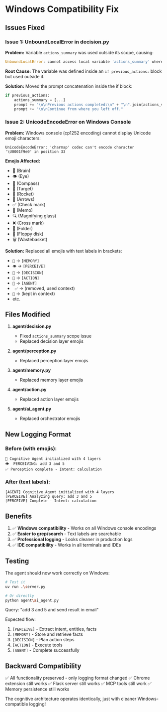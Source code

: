 # Windows Compatibility Fix

## Issues Fixed

### Issue 1: UnboundLocalError in decision.py
**Problem:** Variable `actions_summary` was used outside its scope, causing:
```python
UnboundLocalError: cannot access local variable 'actions_summary' where it is not associated with a value
```

**Root Cause:** The variable was defined inside an `if previous_actions:` block but used outside it.

**Solution:** Moved the prompt concatenation inside the if block:
```python
if previous_actions:
    actions_summary = [...]
    prompt += "\n\nPrevious actions completed:\n" + "\n".join(actions_summary)
    prompt += "\n\nContinue from where you left off."
```

### Issue 2: UnicodeEncodeError on Windows Console
**Problem:** Windows console (cp1252 encoding) cannot display Unicode emoji characters:
```
UnicodeEncodeError: 'charmap' codec can't encode character '\U0001f9e0' in position 33
```

**Emojis Affected:**
- 🧠 (Brain)
- 👁️ (Eye)
- 🧭 (Compass)
- 🎯 (Target)
- 🚀 (Rocket)
- 🔄 (Arrows)
- ✅ (Check mark)
- 📝 (Memo)
- 🔍 (Magnifying glass)
- ❌ (Cross mark)
- 📂 (Folder)
- 💾 (Floppy disk)
- 🗑️ (Wastebasket)

**Solution:** Replaced all emojis with text labels in brackets:
- `🧠` → `[MEMORY]`
- `👁️` → `[PERCEIVE]`
- `🧭` → `[DECISION]`
- `🎯` → `[ACTION]`
- `🚀` → `[AGENT]`
- ` ✅` → (removed, used context)
- `📝` → (kept in context)
- etc.

## Files Modified

1. **agent/decision.py**
   - Fixed `actions_summary` scope issue
   - Replaced decision layer emojis

2. **agent/perception.py**
   - Replaced perception layer emojis

3. **agent/memory.py**
   - Replaced memory layer emojis

4. **agent/action.py**
   - Replaced action layer emojis

5. **agent/ai_agent.py**
   - Replaced orchestrator emojis

## New Logging Format

### Before (with emojis):
```
🧠 Cognitive Agent initialized with 4 layers
👁️  PERCEIVING: add 3 and 5
✅ Perception complete - Intent: calculation
```

### After (text labels):
```
[AGENT] Cognitive Agent initialized with 4 layers
[PERCEIVE] Analyzing query: add 3 and 5
[PERCEIVE] Complete - Intent: calculation
```

## Benefits

1. ✅ **Windows compatibility** - Works on all Windows console encodings
2. ✅ **Easier to grep/search** - Text labels are searchable
3. ✅ **Professional logging** - Looks cleaner in production logs
4. ✅ **IDE compatibility** - Works in all terminals and IDEs

## Testing

The agent should now work correctly on Windows:
```bash
# Test it
uv run .\server.py

# Or directly
python agent\ai_agent.py
```

Query: "add 3 and 5 and send result in email"

Expected flow:
1. `[PERCEIVE]` - Extract intent, entities, facts
2. `[MEMORY]` - Store and retrieve facts
3. `[DECISION]` - Plan action steps
4. `[ACTION]` - Execute tools
5. `[AGENT]` - Complete successfully

## Backward Compatibility

✅ All functionality preserved - only logging format changed
✅ Chrome extension still works
✅ Flask server still works
✅ MCP tools still work
✅ Memory persistence still works

The cognitive architecture operates identically, just with cleaner Windows-compatible logging!

